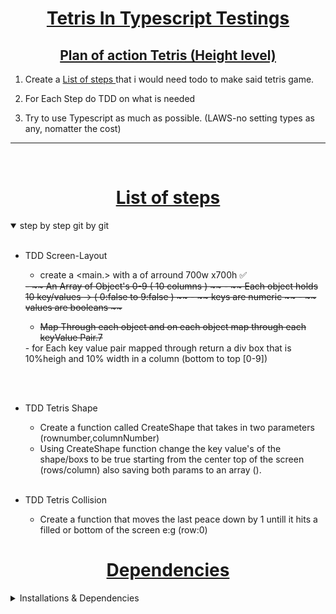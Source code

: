 
<h1 align="center"> <u> Tetris In Typescript Testings</u> </h1>

<h2 align="center"> <u> Plan of action Tetris (Height level) </u> </h2>

1. Create a <u> List of steps </u> that i would need todo to make said tetris game.

2. For Each Step do TDD on what is needed

4. Try to use Typescript as much as possible.
 (LAWS-no setting types as any, nomatter the cost)

---
<br>
<h1 align="center"> <u> List of steps </u> </h1>

 <details open>
<summary> step by step git by git </summary>
<br>

- TDD Screen-Layout
  - create a <main.> with a of arround 700w x700h  ✅

  <strike>
  - ~~ An Array of Object's 0-9  ( 10 columns ) ~~
  - ~~ Each object holds 10 key/values -> ( 0:false to 9:false ) ~~
    - ~~ keys are numeric ~~
    - ~~ values are booleans ~~
  
  - Map Through each object and on each object map through each keyValue Pair.7
  </strike>
  - for Each key value pair mapped through return a div box that is 10%heigh and 10% width in a column (bottom to top [0-9])


  <br><br>
- TDD Tetris Shape 
  - Create a function called CreateShape that takes in two parameters (rownumber,columnNumber)
  - Using CreateShape function change the key value's of the shape/boxs to be true starting from the center top of the screen (rows/column) also saving both params to an array ().
  <br><br>

- TDD Tetris Collision
  - Create a function that moves the last peace down by 1 untill it hits a filled or bottom of the screen e:g (row:0)

</details>


<h1 align="center"> <u> Dependencies </u> </h1>

 <details >
<summary> Installations & Dependencies </summary>
<br>

- StoryBook

</details>


